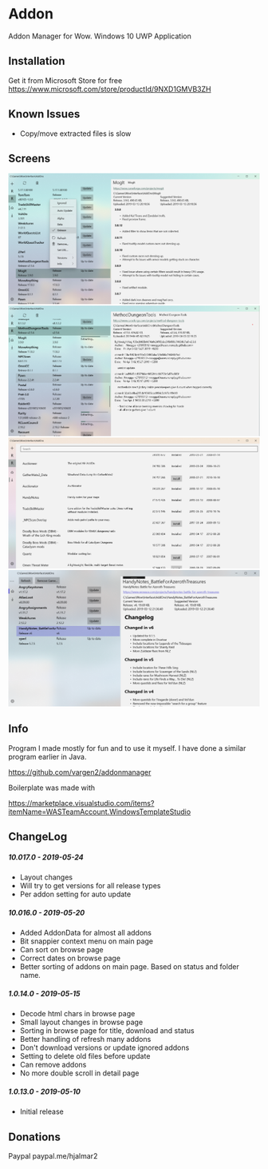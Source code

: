 # Addon

Addon Manager for Wow. Windows 10 UWP Application

## Installation

Get it from Microsoft Store for free
https://www.microsoft.com/store/productId/9NXD1GMVB3ZH

## Known Issues

- Copy/move extracted files is slow

## Screens

![Alt text](img/img5.png?raw=true "")
![Alt text](img/img4.png?raw=true "")
![Alt text](img/img6.png?raw=true "")
![Alt text](img/img3.png?raw=true "")

## Info

Program I made mostly for fun and to use it myself. I have done a similar program earlier in Java.

https://github.com/vargen2/addonmanager

Boilerplate was made with

https://marketplace.visualstudio.com/items?itemName=WASTeamAccount.WindowsTemplateStudio

## ChangeLog

##### 10.017.0 - 2019-05-24

- Layout changes
- Will try to get versions for all release types
- Per addon setting for auto update

##### 10.016.0 - 2019-05-20

- Added AddonData for almost all addons
- Bit snappier context menu on main page
- Can sort on browse page
- Correct dates on browse page
- Better sorting of addons on main page. Based on status and folder name.

##### 1.0.14.0 - 2019-05-15

- Decode html chars in browse page
- Small layout changes in browse page
- Sorting in browse page for title, download and status
- Better handling of refresh many addons
- Don't download versions or update ignored addons
- Setting to delete old files before update
- Can remove addons
- No more double scroll in detail page

##### 1.0.13.0 - 2019-05-10

- Initial release

## Donations

Paypal paypal.me/hjalmar2
